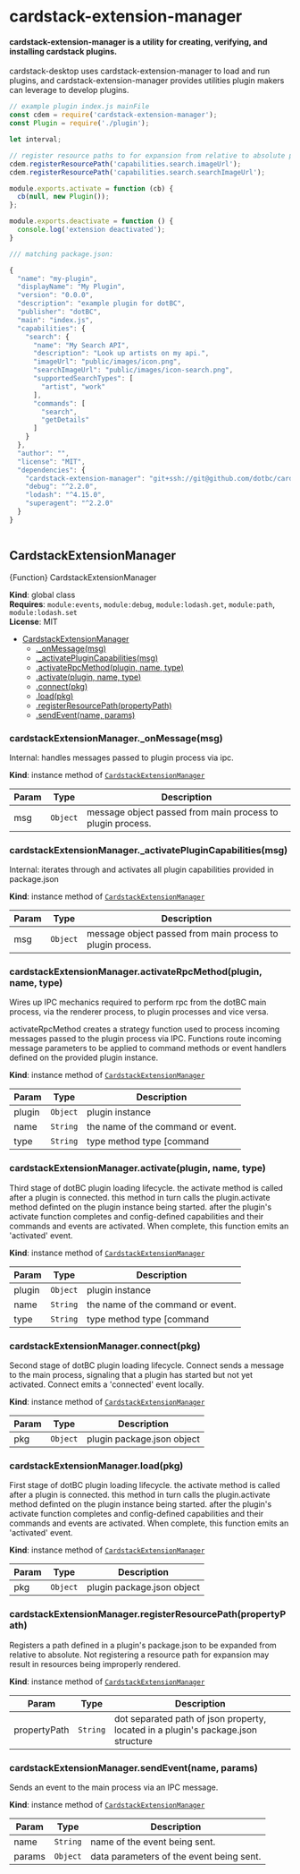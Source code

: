 # cardstack-extension-manager

#### cardstack-extension-manager is a utility for creating, verifying, and installing cardstack plugins. 

cardstack-desktop uses cardstack-extension-manager to load and run plugins, and cardstack-extension-manager provides utilities plugin makers can leverage to develop plugins. 

```javascript
// example plugin index.js mainFile
const cdem = require('cardstack-extension-manager');
const Plugin = require('./plugin');

let interval;

// register resource paths to for expansion from relative to absolute paths
cdem.registerResourcePath('capabilities.search.imageUrl');
cdem.registerResourcePath('capabilities.search.searchImageUrl');

module.exports.activate = function (cb) {
  cb(null, new Plugin());
};

module.exports.deactivate = function () {
  console.log('extension deactivated');
}

/// matching package.json:

{
  "name": "my-plugin",
  "displayName": "My Plugin",
  "version": "0.0.0",
  "description": "example plugin for dotBC",
  "publisher": "dotBC",
  "main": "index.js",
  "capabilities": {
    "search": {
      "name": "My Search API",
      "description": "Look up artists on my api.",
      "imageUrl": "public/images/icon.png",
      "searchImageUrl": "public/images/icon-search.png",
      "supportedSearchTypes": [
        "artist", "work"
      ],
      "commands": [
        "search",
        "getDetails"
      ]
    }
  },
  "author": "",
  "license": "MIT",
  "dependencies": {
    "cardstack-extension-manager": "git+ssh://git@github.com/dotbc/cardstack-extension-manager.git",
    "debug": "^2.2.0",
    "lodash": "^4.15.0",
    "superagent": "^2.2.0"
  }
}



```

## CardstackExtensionManager
{Function} CardstackExtensionManager

**Kind**: global class  
**Requires**: <code>module:events</code>, <code>module:debug</code>, <code>module:lodash.get</code>, <code>module:path</code>, <code>module:lodash.set</code>  
**License**: MIT  

* [CardstackExtensionManager](#CardstackExtensionManager)
    * [._onMessage(msg)](#CardstackExtensionManager+_onMessage)
    * [._activatePluginCapabilities(msg)](#CardstackExtensionManager+_activatePluginCapabilities)
    * [.activateRpcMethod(plugin, name, type)](#CardstackExtensionManager+activateRpcMethod)
    * [.activate(plugin, name, type)](#CardstackExtensionManager+activate)
    * [.connect(pkg)](#CardstackExtensionManager+connect)
    * [.load(pkg)](#CardstackExtensionManager+load)
    * [.registerResourcePath(propertyPath)](#CardstackExtensionManager+registerResourcePath)
    * [.sendEvent(name, params)](#CardstackExtensionManager+sendEvent)

<a name="CardstackExtensionManager+_onMessage"></a>

### cardstackExtensionManager._onMessage(msg)
Internal: handles messages passed to plugin process via ipc.

**Kind**: instance method of <code>[CardstackExtensionManager](#CardstackExtensionManager)</code>  

| Param | Type | Description |
| --- | --- | --- |
| msg | <code>Object</code> | message object passed from main process to plugin process. |

<a name="CardstackExtensionManager+_activatePluginCapabilities"></a>

### cardstackExtensionManager._activatePluginCapabilities(msg)
Internal: iterates through and activates all plugin capabilities provided in 
package.json

**Kind**: instance method of <code>[CardstackExtensionManager](#CardstackExtensionManager)</code>  

| Param | Type | Description |
| --- | --- | --- |
| msg | <code>Object</code> | message object passed from main process to plugin process. |

<a name="CardstackExtensionManager+activateRpcMethod"></a>

### cardstackExtensionManager.activateRpcMethod(plugin, name, type)
Wires up IPC mechanics required to perform rpc from the dotBC main process, via the
renderer process, to plugin processes and vice versa. 

activateRpcMethod creates a strategy function used to process incoming messages passed 
to the plugin process via IPC. Functions route incoming message parameters to be applied 
to command methods or event handlers defined on the provided plugin instance.

**Kind**: instance method of <code>[CardstackExtensionManager](#CardstackExtensionManager)</code>  

| Param | Type | Description |
| --- | --- | --- |
| plugin | <code>Object</code> | plugin instance |
| name | <code>String</code> | the name of the command or event. |
| type | <code>String</code> | type method type [command|event]. |

<a name="CardstackExtensionManager+activate"></a>

### cardstackExtensionManager.activate(plugin, name, type)
Third stage of dotBC plugin loading lifecycle. the activate method is called after
a plugin is connected. this method in turn calls the plugin.activate method definted 
on the plugin instance being started. after the plugin's activate function completes
and config-defined capabilities and their commands and events are activated. When
complete, this function emits an 'activated' event.

**Kind**: instance method of <code>[CardstackExtensionManager](#CardstackExtensionManager)</code>  

| Param | Type | Description |
| --- | --- | --- |
| plugin | <code>Object</code> | plugin instance |
| name | <code>String</code> | the name of the command or event. |
| type | <code>String</code> | type method type [command|event]. |

<a name="CardstackExtensionManager+connect"></a>

### cardstackExtensionManager.connect(pkg)
Second stage of dotBC plugin loading lifecycle. Connect sends a message
to the main process, signaling that a plugin has started but not yet activated. Connect
emits a 'connected' event locally.

**Kind**: instance method of <code>[CardstackExtensionManager](#CardstackExtensionManager)</code>  

| Param | Type | Description |
| --- | --- | --- |
| pkg | <code>Object</code> | plugin package.json object |

<a name="CardstackExtensionManager+load"></a>

### cardstackExtensionManager.load(pkg)
First stage of dotBC plugin loading lifecycle. the activate method is called after
a plugin is connected. this method in turn calls the plugin.activate method definted 
on the plugin instance being started. after the plugin's activate function completes
and config-defined capabilities and their commands and events are activated. When
complete, this function emits an 'activated' event.

**Kind**: instance method of <code>[CardstackExtensionManager](#CardstackExtensionManager)</code>  

| Param | Type | Description |
| --- | --- | --- |
| pkg | <code>Object</code> | plugin package.json object |

<a name="CardstackExtensionManager+registerResourcePath"></a>

### cardstackExtensionManager.registerResourcePath(propertyPath)
Registers a path defined in a plugin's package.json to be expanded from relative
to absolute. Not registering a resource path for expansion may result in 
resources being improperly rendered.

**Kind**: instance method of <code>[CardstackExtensionManager](#CardstackExtensionManager)</code>  

| Param | Type | Description |
| --- | --- | --- |
| propertyPath | <code>String</code> | dot separated path of json property, located in a plugin's package.json structure |

<a name="CardstackExtensionManager+sendEvent"></a>

### cardstackExtensionManager.sendEvent(name, params)
Sends an event to the main process via an IPC message.

**Kind**: instance method of <code>[CardstackExtensionManager](#CardstackExtensionManager)</code>  

| Param | Type | Description |
| --- | --- | --- |
| name | <code>String</code> | name of the event being sent. |
| params | <code>Object</code> | data parameters of the event being sent. |

